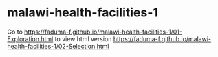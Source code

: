 # malawi-health-facilities-1
Go to https://faduma-f.github.io/malawi-health-facilities-1/01-Exploration.html to view html version
https://faduma-f.github.io/malawi-health-facilities-1/02-Selection.html
